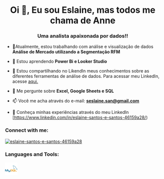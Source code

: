 <h1 align="center">Oi 👋, Eu sou Eslaine, mas todos me chama de Anne</h1>
<h3 align="center">Uma analista apaixonada por dados!!</h3>

- 🔭Atualmente, estou trabalhando com análise e visualização de dados **Análise de Mercado utilizando a Segmentação RFM**

- 🌱 Estou aprendendo **Power Bi e Looker Studio**

- 👯 Estou compartilhando no LikendIn meus conhecimentos sobre as diferentes ferramentas de análise de dados. Para acessar meu LinkedIn, acesse [aqui.](https://www.linkedin.com/in/eslaine-santos-e-santos-46159a28/)

- 💬 Me pergunte sobre **Excel, Google Sheets e SQL**

- 📫 Você me acha através do e-mail: **seslaine.san@gmail.com**

- 📄 Conheça minhas experiências através do meu LinkedIn [https://www.linkedin.com/in/eslaine-santos-e-santos-46159a28/)

<h3 align="left">Connect with me:</h3>
<p align="left">
<a href="https://linkedin.com/in/eslaine-santos-e-santos-46159a28" target="blank"><img align="center" src="https://raw.githubusercontent.com/rahuldkjain/github-profile-readme-generator/master/src/images/icons/Social/linked-in-alt.svg" alt="eslaine-santos-e-santos-46159a28" height="30" width="40" /></a>
</p>

<h3 align="left">Languages and Tools:</h3>
<p align="left"> <a href="https://www.mysql.com/" target="_blank" rel="noreferrer"> <img src="https://raw.githubusercontent.com/devicons/devicon/master/icons/mysql/mysql-original-wordmark.svg" alt="mysql" width="40" height="40"/> </a> </p>
